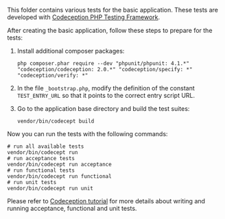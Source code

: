 This folder contains various tests for the basic application.
These tests are developed with [Codeception PHP Testing Framework](http://codeception.com/).

After creating the basic application, follow these steps to prepare for the tests:

1. Install additional composer packages:

   ```
   php composer.phar require --dev "phpunit/phpunit: 4.1.*" "codeception/codeception: 2.0.*" "codeception/specify: *" "codeception/verify: *"
   ```
2. In the file `_bootstrap.php`, modify the definition of the constant `TEST_ENTRY_URL` so
   that it points to the correct entry script URL.
3. Go to the application base directory and build the test suites:

   ```
   vendor/bin/codecept build
   ```

Now you can run the tests with the following commands:

```
# run all available tests
vendor/bin/codecept run
# run acceptance tests
vendor/bin/codecept run acceptance
# run functional tests
vendor/bin/codecept run functional
# run unit tests
vendor/bin/codecept run unit
```

Please refer to [Codeception tutorial](http://codeception.com/docs/01-Introduction) for
more details about writing and running acceptance, functional and unit tests.
